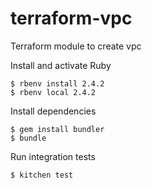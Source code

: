 # terraform-vpc
Terraform module to create vpc

Install and activate Ruby
```
$ rbenv install 2.4.2
$ rbenv local 2.4.2
```

Install dependencies
```
$ gem install bundler
$ bundle
```

Run integration tests
```
$ kitchen test
```
